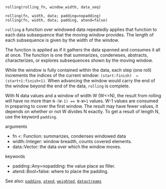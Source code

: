 

```
rolling(rolling_fn, window_width, data_seq)

rolling(fn, width, data; padding=nopadding)
rolling(fn, width, data; padding, atend=false)
```

`rolling` a function over windowed data repeatedly
applies that function to each data subsequence
that the moving window provides.  The length of
each subsequence is given by the width of the window.

The function is applied as if it gathers the data spanned
and consumes it all at once. 
The function is one that summarizes, condeneses,
abstracts, characterizes, or explores 
subsequences shown by the moving window.

While the window is fully contained within the data,
each step (one roll) increments the indices of the current window:
`(start:finish)  ↦  (start+1:finish+1)`.
When advancing the window would carry the end of the window
beyond the end of the data, `rolling` is complete.

With N data values and a window of width W (W<=N),
the result from rolling will have no more than
`N-(W-1) == N-W+1` values.  W-1 values are consumed
in preparing to cover the first window.  The result
may have fewer values, it depends on whether or not
W divides N exactly.  To get a result of length N,
use the keyword `padding`.

arguments
- fn <: Function:   summarizes, condenses windowed data
- width::Integer:   window breadth, counts covered elements.
- data::Vector:     the data over which the window moves.

keywords
- padding::Any=nopadding: the value place as filler.
- atend::Bool=false:     where to place the padding.

See also: [`padding`](padding.md), 
          [`atend`](atend.md),
          [`weighted`](weighted.md),
          [`datastreams`](datastreams.md)

